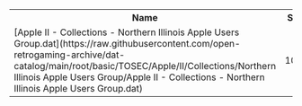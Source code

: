 <table>
<tr><th>Name</th><th>Size</th></tr>
<tr><td>
[Apple II - Collections - Northern Illinois Apple Users Group.dat](https://raw.githubusercontent.com/open-retrogaming-archive/dat-catalog/main/root/basic/TOSEC/Apple/II/Collections/Northern Illinois Apple Users Group/Apple II - Collections - Northern Illinois Apple Users Group.dat)
</td><td>1058</td></tr>
</table>

